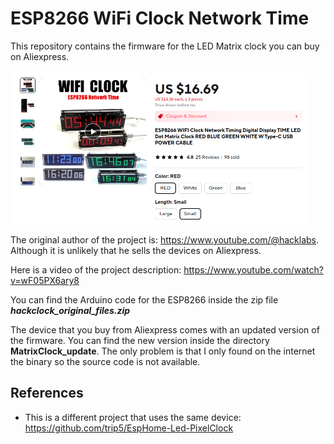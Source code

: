 # ESP8266 WiFi Clock Network Time

This repository contains the firmware for the LED Matrix clock you can buy on Aliexpress.

<img src="./imgs/aliexpress-wifi-clock.png" width="480" height="">

The original author of the project is: https://www.youtube.com/@hacklabs. Although it is unlikely that he sells the
devices on Aliexpress.

Here is a video of the project description: https://www.youtube.com/watch?v=wF05PX6ary8

You can find the Arduino code for the ESP8266 inside the zip file ***hackclock_original_files.zip***

The device that you buy from Aliexpress comes with an updated version of the firmware. You can find the new version
inside the directory **MatrixClock_update**. The only problem is that I only found on the internet the binary so the
source code is not available.

## References
- This is a different project that uses the same device: https://github.com/trip5/EspHome-Led-PixelClock
